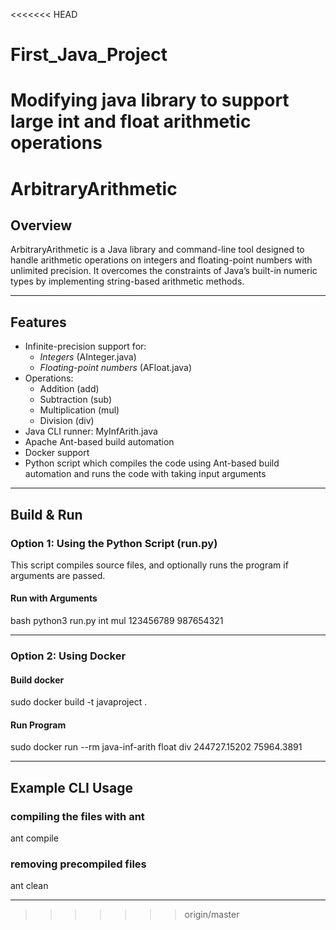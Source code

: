 <<<<<<< HEAD
# First_Java_Project
Modifying java library to support large int and float arithmetic operations
=======
# ArbitraryArithmetic

## Overview

ArbitraryArithmetic is a Java library and command-line tool designed to handle arithmetic operations on integers and floating-point numbers with unlimited precision. It overcomes the constraints of Java’s built-in numeric types by implementing string-based arithmetic methods.

---

## Features

- Infinite-precision support for:
  - *Integers* (AInteger.java)
  - *Floating-point numbers* (AFloat.java)
- Operations:
  - Addition (add)
  - Subtraction (sub)
  - Multiplication (mul)
  - Division (div)
- Java CLI runner: MyInfArith.java
- Apache Ant-based build automation
- Docker support
- Python script which compiles the code using Ant-based build automation and runs the code with taking input arguments

---


## Build & Run

### Option 1: Using the Python Script (run.py)

This script compiles source files, and optionally runs the program if arguments are passed.

#### Run with Arguments

bash
python3 run.py int mul 123456789 987654321


---

### Option 2: Using Docker
#### Build docker
sudo docker build -t javaproject .
#### Run Program

sudo docker run --rm java-inf-arith float div 244727.15202 75964.3891


---

## Example CLI Usage

### compiling the files with ant
ant compile
### removing precompiled files
ant clean

---
>>>>>>> origin/master
